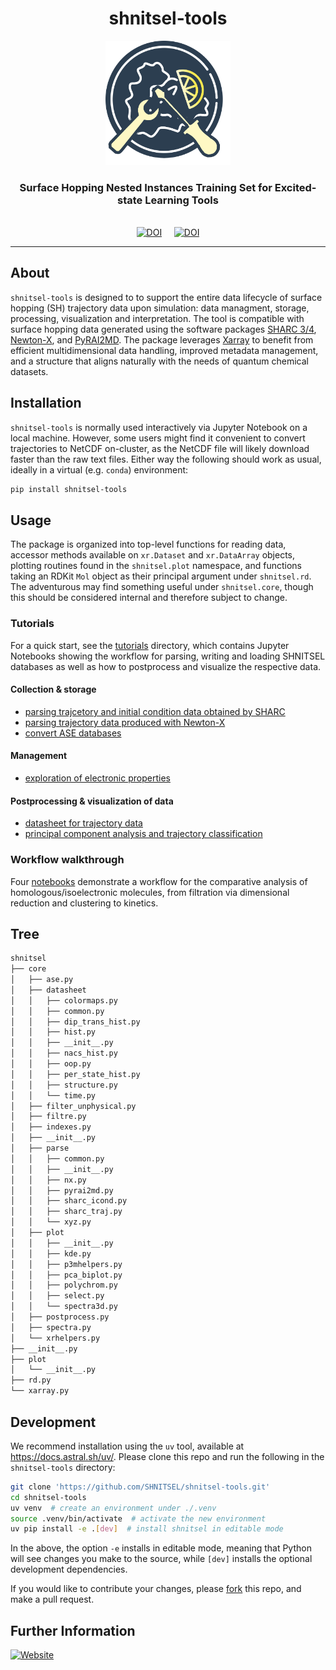 <div align="center">
  <h1>shnitsel-tools</h1>
  <img src="https://raw.githubusercontent.com/SHNITSEL/shnitsel-tools/main/logo_shnitsel_tools.png" alt="SHNITSEL-TOOLS Logo" width="200px">
  <h3>Surface Hopping Nested Instances Training Set for Excited-state Learning Tools</h3>
  <br>
  <a href="https://shnitsel.github.io/"><img src="https://img.shields.io/badge/Website-shnitsel.github.io-yellow.svg" alt="DOI"></a>
  &nbsp;&nbsp;&nbsp;
  <a href="https://shnitsel.github.io/tools/docs/_build/index.html"><img src="https://img.shields.io/badge/Docs-shnitsel.github.io-yellow.svg" alt="DOI"></a>
</div>

--------------------

## About

`shnitsel-tools` is designed to to support the entire data lifecycle of surface hopping (SH) trajectory data upon simulation: data managment, storage, processing, visualization and interpretation. 
The tool is compatible with surface hopping data generated using the software packages [SHARC 3/4](https://sharc-md.org/), [Newton-X](https://newtonx.org/), and [PyRAI2MD](https://github.com/lopez-lab/PyRAI2MD).
The package leverages [Xarray](https://xarray.dev/) to benefit from efficient multidimensional data handling, improved metadata management, and a structure that aligns naturally with the needs of quantum chemical datasets.

## Installation

`shnitsel-tools` is normally used interactively via Jupyter Notebook on a local machine.
However, some users might find it convenient to convert trajectories to NetCDF
on-cluster, as the NetCDF file will likely download faster than the raw text files.
Either way the following should work as usual, ideally in a virtual (e.g. `conda`) environment:
  
  ```bash
  pip install shnitsel-tools
  ```

## Usage

The package is organized into top-level functions for reading data,
accessor methods available on `xr.Dataset` and `xr.DataArray` objects, plotting routines found in the `shnitsel.plot` namespace,
and functions taking an RDKit `Mol` object as their principal argument under `shnitsel.rd`.
The adventurous may find something useful under `shnitsel.core`, though this should be considered internal and therefore subject to change.

### Tutorials
For a quick start, see the [tutorials](https://github.com/SHNITSEL/shnitsel-tools/blob/main/tutorials) directory,
which contains Jupyter Notebooks showing the workflow for parsing, writing and loading SHNITSEL databases as well as how to postprocess and visualize the respective data.

#### Collection & storage
- [parsing trajcetory and initial condition data obtained by SHARC](https://github.com/SHNITSEL/shnitsel-tools/blob/main/tutorials/0_1_sharc2hdf5.ipynb)
- [parsing trajectory data produced with Newton-X](https://github.com/SHNITSEL/shnitsel-tools/blob/main/tutorials/0_2_nx2hdf5.ipynb)
- [convert ASE databases](https://github.com/SHNITSEL/shnitsel-tools/blob/main/tutorials/0_4_ase2hdf5.ipynb)
#### Management
- [exploration of electronic properties](https://github.com/SHNITSEL/shnitsel-tools/blob/main/tutorials/2_2_PS_explore.ipynb)
#### Postprocessing & visualization of data
- [datasheet for trajectory data](https://github.com/SHNITSEL/shnitsel-tools/blob/main/tutorials/3_1_datasheet.ipynb)
- [principal component analysis and trajectory classification](https://github.com/SHNITSEL/shnitsel-tools/blob/main/tutorials/1_1_GS_PCA.ipynb)

### Workflow walkthrough
Four [notebooks](https://github.com/SHNITSEL/shnitsel-tools/tree/main/tutorials/walkthrough) demonstrate a workflow for the comparative
analysis of homologous/isoelectronic molecules, from filtration via dimensional reduction and clustering to kinetics.

## Tree

```bash
shnitsel
├── core
│   ├── ase.py
│   ├── datasheet
│   │   ├── colormaps.py
│   │   ├── common.py
│   │   ├── dip_trans_hist.py
│   │   ├── hist.py
│   │   ├── __init__.py
│   │   ├── nacs_hist.py
│   │   ├── oop.py
│   │   ├── per_state_hist.py
│   │   ├── structure.py
│   │   └── time.py
│   ├── filter_unphysical.py
│   ├── filtre.py
│   ├── indexes.py
│   ├── __init__.py
│   ├── parse
│   │   ├── common.py
│   │   ├── __init__.py
│   │   ├── nx.py
│   │   ├── pyrai2md.py
│   │   ├── sharc_icond.py
│   │   ├── sharc_traj.py
│   │   └── xyz.py
│   ├── plot
│   │   ├── __init__.py
│   │   ├── kde.py
│   │   ├── p3mhelpers.py
│   │   ├── pca_biplot.py
│   │   ├── polychrom.py
│   │   ├── select.py
│   │   └── spectra3d.py
│   ├── postprocess.py
│   ├── spectra.py
│   └── xrhelpers.py
├── __init__.py
├── plot
│   └── __init__.py
├── rd.py
└── xarray.py
```

## Development
  
  We recommend installation using the `uv` tool, available at https://docs.astral.sh/uv/.
  Please clone this repo and run the following in the `shnitsel-tools` directory:

  ```bash
  git clone 'https://github.com/SHNITSEL/shnitsel-tools.git'
  cd shnitsel-tools
  uv venv  # create an environment under ./.venv
  source .venv/bin/activate  # activate the new environment
  uv pip install -e .[dev]  # install shnitsel in editable mode
  ```

  In the above, the option `-e` installs in editable mode, meaning that Python will see changes you make
  to the source, while `[dev]` installs the optional development dependencies.  

  If you would like to contribute your changes,
  please [fork](https://github.com/SHNITSEL/shnitsel-tools/fork) this repo,
  and make a pull request.

## Further Information

[![Website](https://img.shields.io/badge/Website-shnitsel.github.io-yellow.svg)](https://shnitsel.github.io/)


